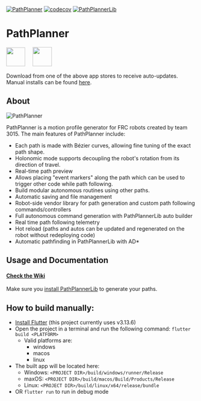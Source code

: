 [![PathPlanner](https://github.com/mjansen4857/pathplanner/actions/workflows/pathplanner-ci.yaml/badge.svg)](https://github.com/mjansen4857/pathplanner/actions/workflows/pathplanner-ci.yaml)
[![codecov](https://codecov.io/gh/mjansen4857/pathplanner/branch/main/graph/badge.svg?token=RRJY4YR69W)](https://codecov.io/gh/mjansen4857/pathplanner)
[![PathPlannerLib](https://github.com/mjansen4857/pathplanner/actions/workflows/pplib-ci.yml/badge.svg)](https://github.com/mjansen4857/pathplanner/actions/workflows/pplib-ci.yml)

# PathPlanner
<a href="https://www.microsoft.com/en-us/p/frc-pathplanner/9nqbkb5dw909?cid=storebadge&ocid=badge&rtc=1&activetab=pivot:overviewtab"><img src="https://mjansen4857.com/badges/windows.svg" height=50></a>
&nbsp;&nbsp;&nbsp;
<a href="https://apps.apple.com/us/app/frc-pathplanner/id1593046876"><img src="https://mjansen4857.com/badges/mac.svg" height=51></a>

Download from one of the above app stores to receive auto-updates. Manual installs can be found [here](https://github.com/mjansen4857/pathplanner/releases).

## About
![PathPlanner](https://github.com/mjansen4857/pathplanner/assets/9343077/41e73558-1e0e-4d08-a4b1-18b3d065462c)

PathPlanner is a motion profile generator for FRC robots created by team 3015. The main features of PathPlanner include:
* Each path is made with Bézier curves, allowing fine tuning of the exact path shape.
* Holonomic mode supports decoupling the robot's rotation from its direction of travel.
* Real-time path preview
* Allows placing "event markers" along the path which can be used to trigger other code while path following.
* Build modular autonomous routines using other paths.
* Automatic saving and file management
* Robot-side vendor library for path generation and custom path following commands/controllers
* Full autonomous command generation with PathPlannerLib auto builder
* Real time path following telemetry
* Hot reload (paths and autos can be updated and regenerated on the robot without redeploying code)
* Automatic pathfinding in PathPlannerLib with AD*

## Usage and Documentation
#### [Check the Wiki](https://github.com/mjansen4857/pathplanner/wiki)

Make sure you [install PathPlannerLib](https://github.com/mjansen4857/pathplanner/wiki/PathPlannerLib:-Installing) to generate your paths.

## How to build manually:
* [Install Flutter](https://flutter.dev/docs/get-started/install) (this project currently uses v3.13.6)
* Open the project in a terminal and run the following command: `flutter build <PLATFORM>`
   * Valid platforms are:
      * windows
      * macos
      * linux
* The built app will be located here:
    * Windows: `<PROJECT DIR>/build/windows/runner/Release`
    * maxOS: `<PROJECT DIR>/build/macos/Build/Products/Release`
    * Linux: `<PROJECT DIR>/build/linux/x64/release/bundle`
* OR `flutter run` to run in debug mode
